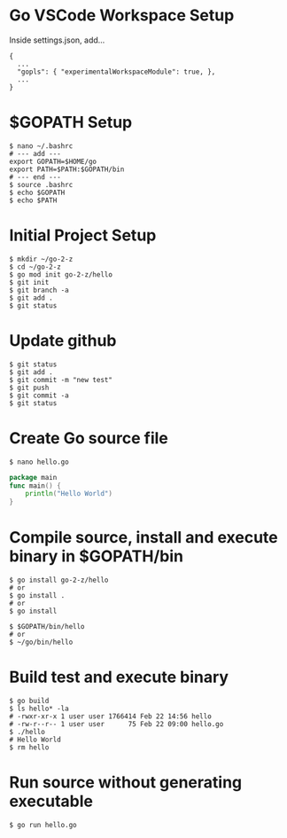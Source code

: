 # Go VSCode Workspace Setup
Inside settings.json, add...
```code
{
  ...
  "gopls": { "experimentalWorkspaceModule": true, },
  ...
}
```
# $GOPATH Setup
```
$ nano ~/.bashrc
# --- add ---
export GOPATH=$HOME/go
export PATH=$PATH:$GOPATH/bin
# --- end ---
$ source .bashrc
$ echo $GOPATH
$ echo $PATH
```
# Initial Project Setup
```console
$ mkdir ~/go-2-z
$ cd ~/go-2-z
$ go mod init go-2-z/hello
$ git init
$ git branch -a
$ git add .
$ git status
```
# Update github
```console
$ git status
$ git add .
$ git commit -m "new test"
$ git push
$ git commit -a
$ git status
```
# Create Go source file
```console
$ nano hello.go
```
```go
package main
func main() {
    println("Hello World")
}
```
# Compile source, install and execute binary in $GOPATH/bin
```console
$ go install go-2-z/hello
# or
$ go install .
# or
$ go install

$ $GOPATH/bin/hello
# or
$ ~/go/bin/hello
```
# Build test and execute binary
```console
$ go build
$ ls hello* -la
# -rwxr-xr-x 1 user user 1766414 Feb 22 14:56 hello
# -rw-r--r-- 1 user user      75 Feb 22 09:00 hello.go
$ ./hello
# Hello World
$ rm hello
```
# Run source without generating executable
```console
$ go run hello.go
```
